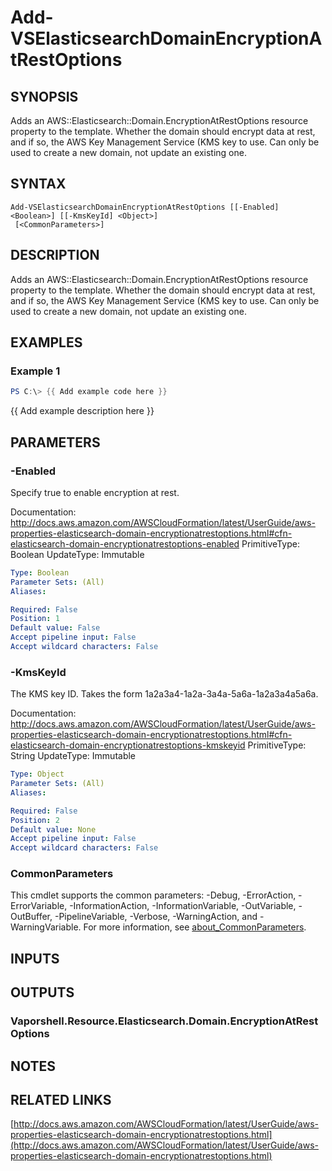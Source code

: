 # Add-VSElasticsearchDomainEncryptionAtRestOptions

## SYNOPSIS
Adds an AWS::Elasticsearch::Domain.EncryptionAtRestOptions resource property to the template.
Whether the domain should encrypt data at rest, and if so, the AWS Key Management Service (KMS key to use.
Can only be used to create a new domain, not update an existing one.

## SYNTAX

```
Add-VSElasticsearchDomainEncryptionAtRestOptions [[-Enabled] <Boolean>] [[-KmsKeyId] <Object>]
 [<CommonParameters>]
```

## DESCRIPTION
Adds an AWS::Elasticsearch::Domain.EncryptionAtRestOptions resource property to the template.
Whether the domain should encrypt data at rest, and if so, the AWS Key Management Service (KMS key to use.
Can only be used to create a new domain, not update an existing one.

## EXAMPLES

### Example 1
```powershell
PS C:\> {{ Add example code here }}
```

{{ Add example description here }}

## PARAMETERS

### -Enabled
Specify true to enable encryption at rest.

Documentation: http://docs.aws.amazon.com/AWSCloudFormation/latest/UserGuide/aws-properties-elasticsearch-domain-encryptionatrestoptions.html#cfn-elasticsearch-domain-encryptionatrestoptions-enabled
PrimitiveType: Boolean
UpdateType: Immutable

```yaml
Type: Boolean
Parameter Sets: (All)
Aliases:

Required: False
Position: 1
Default value: False
Accept pipeline input: False
Accept wildcard characters: False
```

### -KmsKeyId
The KMS key ID.
Takes the form 1a2a3a4-1a2a-3a4a-5a6a-1a2a3a4a5a6a.

Documentation: http://docs.aws.amazon.com/AWSCloudFormation/latest/UserGuide/aws-properties-elasticsearch-domain-encryptionatrestoptions.html#cfn-elasticsearch-domain-encryptionatrestoptions-kmskeyid
PrimitiveType: String
UpdateType: Immutable

```yaml
Type: Object
Parameter Sets: (All)
Aliases:

Required: False
Position: 2
Default value: None
Accept pipeline input: False
Accept wildcard characters: False
```

### CommonParameters
This cmdlet supports the common parameters: -Debug, -ErrorAction, -ErrorVariable, -InformationAction, -InformationVariable, -OutVariable, -OutBuffer, -PipelineVariable, -Verbose, -WarningAction, and -WarningVariable. For more information, see [about_CommonParameters](http://go.microsoft.com/fwlink/?LinkID=113216).

## INPUTS

## OUTPUTS

### Vaporshell.Resource.Elasticsearch.Domain.EncryptionAtRestOptions
## NOTES

## RELATED LINKS

[http://docs.aws.amazon.com/AWSCloudFormation/latest/UserGuide/aws-properties-elasticsearch-domain-encryptionatrestoptions.html](http://docs.aws.amazon.com/AWSCloudFormation/latest/UserGuide/aws-properties-elasticsearch-domain-encryptionatrestoptions.html)


